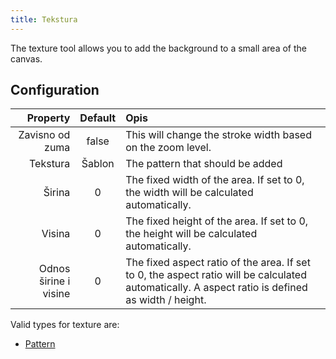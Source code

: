 ```yaml
---
title: Tekstura
---
```


The texture tool allows you to add the background to a small area of the canvas.

## Configuration

|              Property | Default | Opis                                                                                                                                                                                             |
| --------------------: | :-----: | :----------------------------------------------------------------------------------------------------------------------------------------------------------------------------------------------- |
|       Zavisno od zuma |  false  | This will change the stroke width based on the zoom level.                                                                                                                       |
|              Tekstura |  Šablon | The pattern that should be added                                                                                                                                                                 |
|                Širina |    0    | The fixed width of the area. If set to 0, the width will be calculated automatically.                                                                            |
|                Visina |    0    | The fixed height of the area. If set to 0, the height will be calculated automatically.                                                                          |
| Odnos širine i visine |    0    | The fixed aspect ratio of the area. If set to 0, the aspect ratio will be calculated automatically. A aspect ratio is defined as width / height. |

Valid types for texture are:

- [Pattern](../../background#pattern)
